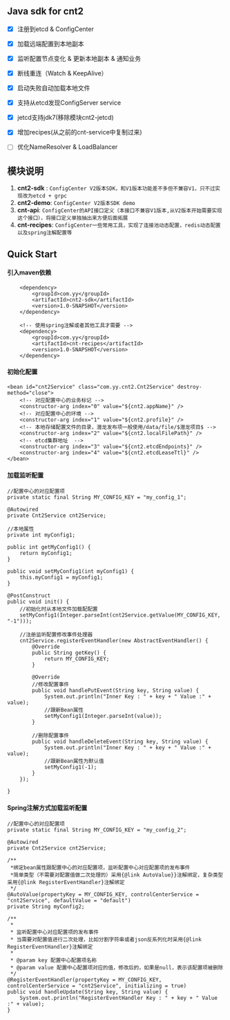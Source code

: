 Java sdk for cnt2
----

- [x] 注册到etcd & ConfigCenter
- [x] 加载远端配置到本地副本
- [x] 监听配置节点变化 & 更新本地副本 & 通知业务
- [x] 断线重连（Watch & KeepAlive）
- [x] 启动失败自动加载本地文件
- [x] 支持从etcd发现ConfigServer service
- [x] jetcd支持jdk7(移除模块cnt2-jetcd)
- [x] 增加recipes(从之前的cnt-service中复制过来) 
- [ ] 优化NameResolver & LoadBalancer


模块说明
----

1. **cnt2-sdk** : `ConfigCenter V2版本SDK，和V1版本功能差不多但不兼容V1，只不过实现改为etcd + grpc`
1. **cnt2-demo**: `ConfigCenter V2版本SDK demo`
1. **cnt-api**: `ConfigCenter的API接口定义（本接口不兼容V1版本,从V2版本开始需要实现这个接口），将接口定义单独抽出来方便后面拓展`
1. **cnt-recipes**: `ConfigCenter一些常用工具，实现了连接池动态配置，redis动态配置以及spring注解配置等`

Quick Start
----
#### 引入maven依赖
		<dependency>
			<groupId>com.yy</groupId>
			<artifactId>cnt2-sdk</artifactId>
			<version>1.0-SNAPSHOT</version>
		</dependency>
		
		<!-- 使用spring注解或者其他工具才需要 -->
		<dependency>
			<groupId>com.yy</groupId>
			<artifactId>cnt-recipes</artifactId>
			<version>1.0-SNAPSHOT</version>
		</dependency>

#### 初始化配置
  	<bean id="cnt2Service" class="com.yy.cnt2.Cnt2Service" destroy-method="close">
  		<!-- 对应配置中心的业务标记 -->
		<constructor-arg index="0" value="${cnt2.appName}" />
		<!-- 对应配置中心的环境 -->
		<constructor-arg index="1" value="${cnt2.profile}" />
		<!-- 本地存储配置文件的目录，潜龙发布项一般使用/data/file/$潜龙项目$ -->
		<constructor-arg index="2" value="${cnt2.localFilePath}" />
		<!-- etcd集群地址  -->
		<constructor-arg index="3" value="${cnt2.etcdEndpoints}" />
		<constructor-arg index="4" value="${cnt2.etcdLeaseTtl}" />
	</bean>
	
#### 加载监听配置
    //配置中心的对应配置项
    private static final String MY_CONFIG_KEY = "my_config_1";

    @Autowired
    private Cnt2Service cnt2Service;

    //本地属性
    private int myConfig1;

    public int getMyConfig1() {
        return myConfig1;
    }

    public void setMyConfig1(int myConfig1) {
        this.myConfig1 = myConfig1;
    }

    @PostConstruct
    public void init() {
        //初始化时从本地文件加载配配置
        setMyConfig1(Integer.parseInt(cnt2Service.getValue(MY_CONFIG_KEY, "-1")));
        
        //注册监听配置修改事件处理器
        cnt2Service.registerEventHandler(new AbstractEventHandler() {
            @Override
            public String getKey() {
                return MY_CONFIG_KEY;
            }

            @Override
            //修改配置事件
            public void handlePutEvent(String key, String value) {
                System.out.println("Inner Key : " + key + " Value :" + value);
                //跟新Bean属性
                setMyConfig1(Integer.parseInt(value));
            }
            
            //删除配置事件
            public void handleDeleteEvent(String key, String value) {
                System.out.println("Inner Key : " + key + " Value :" + value);
                //跟新Bean属性为默认值
                setMyConfig1(-1);
            }
        });

    }

#### Spring注解方式加载监听配置
    //配置中心的对应配置项
    private static final String MY_CONFIG_KEY = "my_config_2";
    
    @Autowired
    private Cnt2Service cnt2Service;

    /**
     *绑定bean属性跟配置中心的对应配置项，监听配置中心对应配置项的发布事件
     *简单类型（不需要对配置值做二次处理的）采用{@link AutoValue}}注解绑定，复杂类型采用{@link RegisterEventHandler}注解绑定
     */
    @AutoValue(propertyKey = MY_CONFIG_KEY, controlCenterService = "cnt2Service", defaultValue = "default")
    private String myConfig2;

    /**
     * 
     * 监听配置中心对应配置项的发布事件
     * 当需要对配置值进行二次处理，比如分割字符串或者json反系列化时采用{@link RegisterEventHandler}注解绑定
     * 
     * @param key 配置中心配置项名称
     * @param value 配置中心配置项对应的值，修改后的，如果是null，表示该配置项被删除
     */
    @RegisterEventHandler(propertyKey = MY_CONFIG_KEY, controlCenterService = "cnt2Service", initializing = true)
    public void handleUpdate(String key, String value) {
        System.out.println("RegisterEventHandler Key : " + key + " Value :" + value);
    }


 